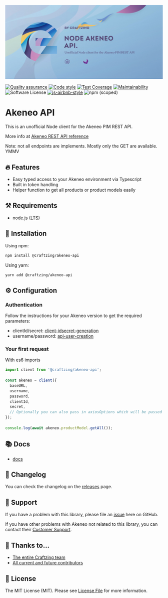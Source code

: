 [![Node Akeneo API](art/banner.webp)](https://craftzing.com)

[![Quality assurance](https://github.com/craftzing/node-akeneo-api/actions/workflows/quality-assurance.yml/badge.svg?branch=master)](https://github.com/craftzing/node-akeneo-api/actions/workflows/quality-assurance.yml)
[![Code style](https://github.com/craftzing/node-akeneo-api/actions/workflows/code-style.yml/badge.svg?branch=master)](https://github.com/craftzing/node-akeneo-api/actions/workflows/code-style.yml)
[![Test Coverage](https://api.codeclimate.com/v1/badges/90013a42a4dce3766813/test_coverage)](https://codeclimate.com/github/craftzing/akeneo-api/test_coverage)
[![Maintainability](https://api.codeclimate.com/v1/badges/90013a42a4dce3766813/maintainability)](https://codeclimate.com/github/craftzing/akeneo-api/maintainability)
![Software License](https://img.shields.io/github/license/craftzing/node-akeneo-api)
[![js-airbnb-style](https://img.shields.io/badge/code%20style-airbnb-brightgreen.svg)](https://github.com/airbnb/javascript/)
![npm (scoped)](https://img.shields.io/npm/v/@craftzing/akeneo-api)

# Akeneo API

This is an unofficial Node client for the Akeneo PIM REST API.

More info at [Akeneo REST API reference](https://api.akeneo.com/api-reference-index.html)

Note: not all endpoints are implements. Mostly only the GET are available. YMMV

## 🔥 Features

- Easy typed access to your Akeneo environment via Typescript
- Built in token handling
- Helper function to get all products or product models easily

## ⚒️ Requirements

- node.js ([LTS](https://nodejs.org/en/about/releases/))

## 🧙 Installation

Using npm:

```sh
npm install @craftzing/akeneo-api
```

Using yarn:

```sh
yarn add @craftzing/akeneo-api
```

## ⚙️ Configuration

### Authentication

Follow the instructions for your Akeneo version to get the required parameters:

- clientId/secret: [client-idsecret-generation](https://api.akeneo.com/documentation/authentication.html#client-idsecret-generation)
- username/password: [api-user-creation](https://api.akeneo.com/documentation/authentication.html#api-user-creation)

### Your first request

With es6 imports

```js
import client from '@craftzing/akeneo-api';

const akeneo = client({
  baseURL,
  username,
  password,
  clientId,
  secret,
  // Optionally you can also pass in axiosOptions which will be passed to the Axios instance
});

console.log(await akeneo.productModel.getAll());
```

## 📚 Docs

- [docs](https://craftzing.github.io/node-akeneo-api/)

## 📝 Changelog

You can check the changelog on the [releases](https://github.com/craftzing/node-akeneo-api/releases) page.

## 🤝 Support

If you have a problem with this library, please file an [issue](https://github.com/craftzing/akeneo-api/issues/new) here on GitHub.

If you have other problems with Akeneo not related to this library, you can contact their [Customer Support](https://www.akeneo.com/support/).

## 💙 Thanks to...

- [The entire Craftzing team](https://craftzing.com)
- [All current and future contributors](https://github.com/craftzing/node-akeneo-api/graphs/contributors)

## 🔑 License

The MIT License (MIT). Please see [License File](/LICENSE) for more information.
